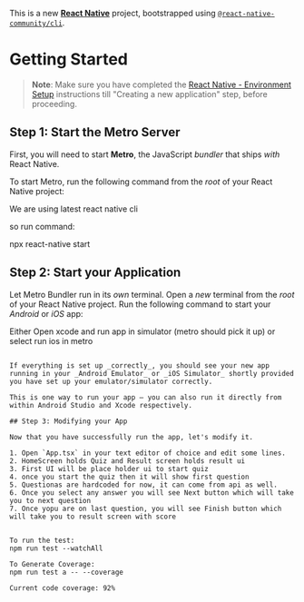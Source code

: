This is a new [**React Native**](https://reactnative.dev) project, bootstrapped using [`@react-native-community/cli`](https://github.com/react-native-community/cli).

# Getting Started

> **Note**: Make sure you have completed the [React Native - Environment Setup](https://reactnative.dev/docs/environment-setup) instructions till "Creating a new application" step, before proceeding.

## Step 1: Start the Metro Server

First, you will need to start **Metro**, the JavaScript _bundler_ that ships _with_ React Native.

To start Metro, run the following command from the _root_ of your React Native project:

We are using latest react native cli

so run command:

npx react-native start

## Step 2: Start your Application

Let Metro Bundler run in its _own_ terminal. Open a _new_ terminal from the _root_ of your React Native project. Run the following command to start your _Android_ or _iOS_ app:

Either Open xcode and run app in simulator (metro should pick it up)
or select run ios in metro

```

If everything is set up _correctly_, you should see your new app running in your _Android Emulator_ or _iOS Simulator_ shortly provided you have set up your emulator/simulator correctly.

This is one way to run your app — you can also run it directly from within Android Studio and Xcode respectively.

## Step 3: Modifying your App

Now that you have successfully run the app, let's modify it.

1. Open `App.tsx` in your text editor of choice and edit some lines.
2. HomeScreen holds Quiz and Result screen holds result ui
3. First UI will be place holder ui to start quiz
4. once you start the quiz then it will show first question
5. Questionas are hardcoded for now, it can come from api as well.
6. Once you select any answer you will see Next button which will take you to next question
7. Once yopu are on last question, you will see Finish button which will take you to result screen with score


To run the test:
npm run test --watchAll

To Generate Coverage:
npm run test a -- --coverage

Current code coverage: 92%



```

